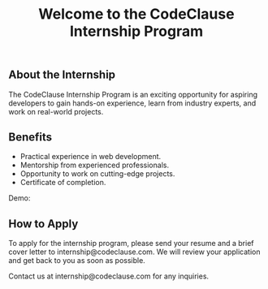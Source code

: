 <!DOCTYPE html>
<html>
<head>
</head>
<body>

<header>
    <h1>Welcome to the CodeClause Internship Program</h1>
</header>

<section id="about">
    <h2>About the Internship</h2>
    <p>
        The CodeClause Internship Program is an exciting opportunity for aspiring developers to gain hands-on experience, learn from industry experts, and work on real-world projects.
    </p>
</section>

<section id="benefits">
    <h2>Benefits</h2>
    <ul>
        <li>Practical experience in web development.</li>
        <li>Mentorship from experienced professionals.</li>
        <li>Opportunity to work on cutting-edge projects.</li>
        <li>Certificate of completion.</li>
    </ul>
</section>

<section>
  <p>Demo: </p>
</section>

<section id="how-to-apply">
    <h2>How to Apply</h2>
    <p>
        To apply for the internship program, please send your resume and a brief cover letter to internship@codeclause.com. We will review your application and get back to you as soon as possible.
    </p>
</section>

<footer>
    <p>Contact us at internship@codeclause.com for any inquiries.</p>
</footer>

</body>
</html>
